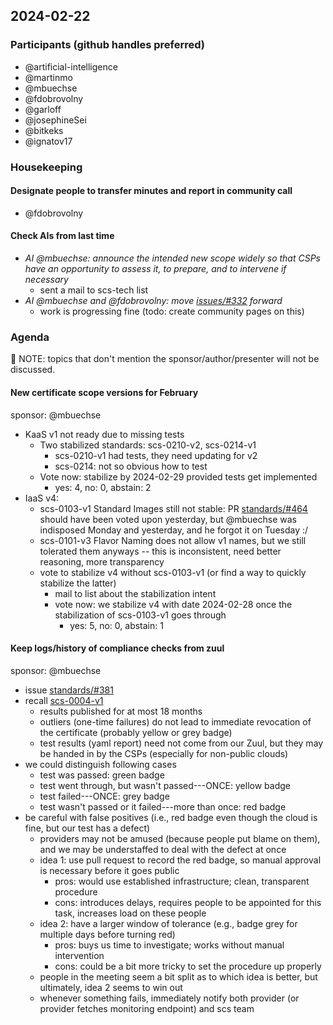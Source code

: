## 2024-02-22

### Participants (github handles preferred)

- @artificial-intelligence
- @martinmo
- @mbuechse
- @fdobrovolny
- @garloff
- @josephineSei
- @bitkeks
- @ignatov17

### Housekeeping

#### Designate people to transfer minutes and report in community call
- @fdobrovolny

#### Check AIs from last time

- _AI @mbuechse: announce the intended new scope widely so that CSPs have an opportunity to assess it, to prepare, and to intervene if necessary_
    - sent a mail to scs-tech list
- _AI @mbuechse and @fdobrovolny: move [issues/#332](https://github.com/SovereignCloudStack/issues/issues/332) forward_
    - work is progressing fine (todo: create community pages on this)

### Agenda

:rotating_light: NOTE: topics that don't mention the sponsor/author/presenter will not be discussed.

#### New certificate scope versions for February

sponsor: @mbuechse

- KaaS v1 not ready due to missing tests
    - Two stabilized standards: scs-0210-v2, scs-0214-v1
        - scs-0210-v1 had tests, they need updating for v2
        - scs-0214: not so obvious how to test
    - Vote now: stabilize by 2024-02-29 provided tests get implemented
        - yes: 4, no: 0, abstain: 2
- IaaS v4:
    - scs-0103-v1 Standard Images still not stable: PR [standards/#464](https://github.com/SovereignCloudStack/standards/pull/464) should have been voted upon yesterday, but @mbuechse was indisposed Monday and yesterday, and he forgot it on Tuesday :/
    - scs-0101-v3 Flavor Naming does not allow v1 names, but we still tolerated them anyways -- this is inconsistent, need better reasoning, more transparency
    - vote to stabilize v4 without scs-0103-v1 (or find a way to quickly stabilize the latter)
        - mail to list about the stabilization intent
        - vote now: we stabilize v4 with date 2024-02-28 once the stabilization of scs-0103-v1 goes through
            - yes: 5, no: 0, abstain: 1

#### Keep logs/history of compliance checks from zuul

sponsor: @mbuechse

- issue [standards/#381](https://github.com/SovereignCloudStack/standards/issues/381)
- recall [scs-0004-v1](https://docs.scs.community/standards/scs-0004-v1-achieving-certification)
    - results published for at most 18 months
    - outliers (one-time failures) do not lead to immediate revocation of the certificate (probably yellow or grey badge)
    - test results (yaml report) need not come from our Zuul, but they may be handed in by the CSPs (especially for non-public clouds)
- we could distinguish following cases
    - test was passed: green badge
    - test went through, but wasn't passed---ONCE: yellow badge
    - test failed---ONCE: grey badge
    - test wasn't passed or it failed---more than once: red badge
- be careful with false positives (i.e., red badge even though the cloud is fine, but our test has a defect)
    - providers may not be amused (because people put blame on them), and we may be understaffed to deal with the defect at once
    - idea 1: use pull request to record the red badge, so manual approval is necessary before it goes public
        - pros: would use established infrastructure; clean, transparent procedure
        - cons: introduces delays, requires people to be appointed for this task, increases load on these people
    - idea 2: have a larger window of tolerance (e.g., badge grey for multiple days before turning red)
        - pros: buys us time to investigate; works without manual intervention
        - cons: could be a bit more tricky to set the procedure up properly
    - people in the meeting seem a bit split as to which idea is better, but ultimately, idea 2 seems to win out
    - whenever something fails, immediately notify both provider (or provider fetches monitoring endpoint) and scs team
